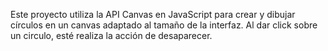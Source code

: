 Este proyecto utiliza la API Canvas en JavaScript para crear y dibujar círculos en un canvas adaptado al tamaño de la interfaz. Al dar click sobre un circulo, esté realiza la acción de desaparecer.
